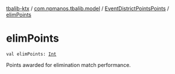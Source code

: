[tbalib-ktx](../../index.md) / [com.npmanos.tbalib.model](../index.md) / [EventDistrictPointsPoints](index.md) / [elimPoints](./elim-points.md)

# elimPoints

`val elimPoints: `[`Int`](https://kotlinlang.org/api/latest/jvm/stdlib/kotlin/-int/index.html)

Points awarded for elimination match performance.

